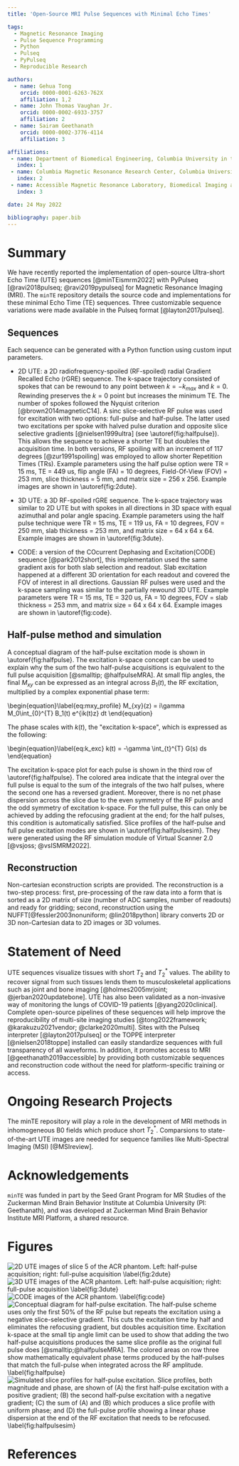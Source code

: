 ```yaml
---
title: 'Open-Source MRI Pulse Sequences with Minimal Echo Times'

tags:
  - Magnetic Resonance Imaging
  - Pulse Sequence Programming
  - Python
  - Pulseq
  - PyPulseq
  - Reproducible Research

authors:
  - name: Gehua Tong
    orcid: 0000-0001-6263-762X
    affiliation: 1,2
  - name: John Thomas Vaughan Jr.
    orcid: 0000-0002-6933-3757
    affiliation: 2
  - name: Sairam Geethanath
    orcid: 0000-0002-3776-4114
    affiliation: 3

affiliations:
 - name: Department of Biomedical Engineering, Columbia University in the City of New York
   index: 1
 - name: Columbia Magnetic Resonance Research Center, Columbia University in the City of New York
   index: 2
 - name: Accessible Magnetic Resonance Laboratory, Biomedical Imaging and Engineering Institute, Department of Diagnostic, Molecular and Interventional Radiology, Icahn School of Medicine at Mt. Sinai
   index: 3 

date: 24 May 2022

bibliography: paper.bib
---
```

# Summary
We have recently reported the implementation of open-source Ultra-short Echo Time (UTE) sequences [@minTEismrm2022] with PyPulseq [@ravi2018pulseq; @ravi2019pypulseq] for Magnetic Resonance Imaging (MRI). The ``minTE`` repository details the source code and implementations for these minimal Echo Time (TE) sequences. Three customizable sequence variations were made available in the Pulseq format [@layton2017pulseq].

## Sequences
Each sequence can be generated with a Python function using custom input parameters. 

* 2D UTE: a 2D radiofrequency-spoiled (RF-spoiled) radial Gradient Recalled Echo (rGRE) sequence. The k-space trajectory consisted of spokes that 
can be rewound to any point between $k = -k_{max}$ and $k = 0$. Rewinding preserves the $k = 0$ point but increases the minimum TE. The number of spokes followed the Nyquist criterion [@brown2014magneticC14]. A sinc slice-selective RF pulse was used for excitation with two options: full-pulse and half-pulse. The latter used two excitations per spoke with halved pulse duration and opposite slice selective gradients [@nielsen1999ultra] (see \autoref{fig:halfpulse}). This allows the sequence to achieve a shorter TE but doubles the acquisition time. In both versions, RF spoiling with an increment of 117 degrees [@zur1991spoiling] was employed to allow shorter Repetition Times (TRs). Example parameters using the half pulse option were TR = 15 ms, TE = 449 us, flip angle (FA) = 10 degrees, Field-Of-View (FOV) = 253 mm, slice thickness = 5 mm, and matrix size = 256 x 256. Example images are shown in \autoref{fig:2dute}. 

* 3D UTE: a 3D RF-spoiled rGRE sequence. The k-space trajectory was similar to 2D UTE but with spokes in all directions in 3D space with equal azimuthal and polar angle spacing. Example parameters using the half pulse technique were TR = 15 ms, TE = 119 us, FA = 10 degrees, FOV = 250 mm, slab thickness = 253 mm, and matrix size = 64 x 64 x 64. Example images are shown in \autoref{fig:3dute}.

* CODE: a version of the COcurrent Dephasing and Excitation(CODE) sequence [@park2012short], this implementation used the same gradient axis for both slab selection and readout. Slab excitation happened at a different 3D orientation for each readout and covered the FOV of interest in all directions. Gaussian RF pulses were used and the k-space sampling was similar to the partially rewound 3D UTE. Example parameters were TR = 15 ms, TE = 320 us, FA = 10 degrees, FOV = slab thickness = 253 mm, and matrix size = 64 x 64 x 64. Example images are shown in \autoref{fig:code}.

## Half-pulse method and simulation  
A conceptual diagram of the half-pulse excitation mode is shown in \autoref{fig:halfpulse}. The excitation k-space concept can be used to explain why the sum of the two half-pulse acquisitions is equivalent to the full pulse acquisition [@smalltip; @halfpulseMRA]. At small flip angles, the final $M_{xy}$ can be expressed as an integral across $B_1(t)$, the RF excitation, multiplied by a complex exponential phase term: 

\begin{equation}\label{eq:mxy_profile}
M_{xy}(z) = i\gamma M_0\int_{0}^{T} B_1(t) e^{ik(t)z} dt
\end{equation}

The phase scales with $k(t)$, the "excitation k-space", which is expressed as the following:

\begin{equation}\label{eq:k_exc}
k(t) = -\gamma \int_{t}^{T} G(s) ds
\end{equation}

The excitation k-space plot for each pulse is shown in the third row of \autoref{fig:halfpulse}. The colored area indicate that the integral over the full pulse is equal to the sum of the integrals of the two half pulses, where the second one has a reversed gradient. Moreover, there is no net phase dispersion across the slice due to the even symmetry of the RF pulse and the odd symmetry of excitation k-space. For the full pulse, this can only be achieved by adding the refocusing gradient at the end; for the half pulses, this condition is automatically satisfied. Slice profiles of the half-pulse and full pulse excitation modes are shown in \autoref{fig:halfpulsesim}. They were generated using the RF simulation module of Virtual Scanner 2.0 [@vsjoss; @vsISMRM2022].  

## Reconstruction
Non-cartesian econstruction scripts are provided. The reconstruction is a two-step process: first, pre-processing of the raw data into a form that is sorted as a 2D matrix of size (number of ADC samples, number of readouts) and ready for gridding; second, reconstruction using the NUFFT[@fessler2003nonuniform; @lin2018python] library converts 2D or 3D non-Cartesian data to 2D images or 3D volumes. 

# Statement of Need
UTE sequences visualize tissues with short $T_2$ and $T_2^*$ values. The ability to recover signal from such tissues lends them to musculoskeletal applications such as joint and bone imaging [@holmes2005mrjoint; @jerban2020updatebone]. UTE has also been validated as a non-invasive way of monitoring the lungs of COVID-19 patients [@yang2020clinical]. Complete open-source pipelines of these sequences will help improve the reproducibility of multi-site imaging studies [@tong2022framework; @karakuzu2021vendor; @clarke2020multi]. Sites with the Pulseq interpreter [@layton2017pulseq] or the TOPPE interpreter [@nielsen2018toppe] installed can easily standardize sequences with full transparency of all waveforms. In addition, it promotes access to MRI [@geethanath2019accessible] by providing both customizable sequences and reconstruction code without the need for platform-specific training or access. 
 
# Ongoing Research Projects 
The minTE repository will play a role in the development of MRI methods in inhomogeneous B0 fields which produce short $T_2^*$. Comparsions to state-of-the-art UTE images are needed for sequence families like Multi-Spectral Imaging (MSI) [@MSIreview].

# Acknowledgements
``minTE`` was funded in part by the Seed Grant Program for MR Studies of the Zuckerman Mind Brain Behavior Institute at Columbia University (PI: Geethanath), and was developed at Zuckerman Mind Brain Behavior Institute MRI Platform, a shared resource.

# Figures
![2D UTE images of slice 5 of the ACR phantom. Left: half-pulse acquisition; right: full-pulse acquisition \label{fig:2dute}](2dute.png)
![3D UTE images of the ACR phantom. Left: half-pulse acquisition; right: full-pulse acquisition \label{fig:3dute}](3dute.png)
![CODE images of the ACR phantom. \label{fig:code}](code.png)
![Conceptual diagram for half-pulse excitation. The half-pulse scheme uses only the first 50% of the RF pulse but repeats the excitation using a negative slice-selective gradient. This cuts the excitation time by half and eliminates the refocusing gradient, but doubles acquisition time. Excitation k-space at the small tip angle limit can be used to show that adding the two half-pulse acquisitions produces the same slice profile as the original full pulse does [@smalltip;@halfpulseMRA]. The colored areas on row three show mathematically equivalent phase terms produced by the half-pulses that match the full-pulse when integrated across the RF amplitude. \label{fig:halfpulse}](half_pulse_conceptual.png)
![Simulated slice profiles for half-pulse excitation. Slice profiles, both magnitude and phase, are shown of (A) the first half-pulse excitation with a positive gradient; (B) the second half-pulse excitation with a negative gradient; (C) the sum of (A) and (B) which produces a slice profile with uniform phase; and (D) the full-pulse profile showing a linear phase dispersion at the end of the RF excitation that needs to be refocused.  \label{fig:halfpulsesim}](half_pulse_simulation.png)


# References


